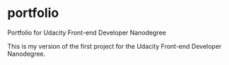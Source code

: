 portfolio
=========

Portfolio for Udacity Front-end Developer Nanodegree

This is my version of the first project for the Udacity Front-end Developer Nanodegree.
